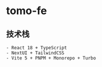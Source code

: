 # tomo-fe

## 技术栈

```
- React 18 + TypeScript
- NextUI + TailwindCSS
- Vite 5 + PNPM + Monorepo + Turbo
```
